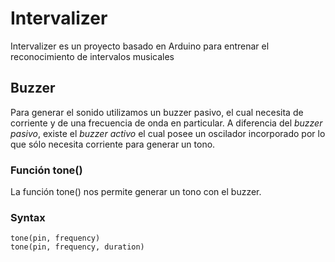 # Intervalizer
Intervalizer es un proyecto basado en Arduino para entrenar el reconocimiento de intervalos musicales

## Buzzer
Para generar el sonido utilizamos un buzzer pasivo, el cual necesita de corriente y de una frecuencia de onda en particular. 
A diferencia del *buzzer pasivo*, existe el *buzzer activo* el cual posee un oscilador incorporado por lo que sólo necesita corriente para generar un tono.

### Función tone()
La función tone() nos permite generar un tono con el buzzer.

### Syntax

`tone(pin, frequency)`  
`tone(pin, frequency, duration)`
